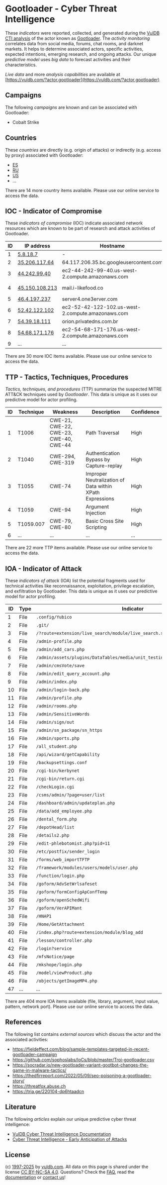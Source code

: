 # Gootloader - Cyber Threat Intelligence

These _indicators_ were reported, collected, and generated during the [VulDB CTI analysis](https://vuldb.com/?kb.cti) of the actor known as [Gootloader](https://vuldb.com/?actor.gootloader). The _activity monitoring_ correlates data from social media, forums, chat rooms, and darknet markets. It helps to determine associated actors, specific activities, expected intentions, emerging research, and ongoing attacks. Our unique _predictive model_ uses _big data_ to forecast activities and their characteristics.

_Live data_ and more _analysis capabilities_ are available at [https://vuldb.com/?actor.gootloader](https://vuldb.com/?actor.gootloader)

## Campaigns

The following _campaigns_ are known and can be associated with Gootloader:

* Cobalt Strike

## Countries

These _countries_ are directly (e.g. origin of attacks) or indirectly (e.g. access by proxy) associated with Gootloader:

* [ES](https://vuldb.com/?country.es)
* [RU](https://vuldb.com/?country.ru)
* [US](https://vuldb.com/?country.us)
* ...

There are 14 more country items available. Please use our online service to access the data.

## IOC - Indicator of Compromise

These _indicators of compromise_ (IOC) indicate associated network resources which are known to be part of research and attack activities of Gootloader.

ID | IP address | Hostname | Campaign | Confidence
-- | ---------- | -------- | -------- | ----------
1 | [5.8.18.7](https://vuldb.com/?ip.5.8.18.7) | - | - | High
2 | [35.206.117.64](https://vuldb.com/?ip.35.206.117.64) | 64.117.206.35.bc.googleusercontent.com | - | Medium
3 | [44.242.99.40](https://vuldb.com/?ip.44.242.99.40) | ec2-44-242-99-40.us-west-2.compute.amazonaws.com | - | Medium
4 | [45.150.108.213](https://vuldb.com/?ip.45.150.108.213) | mail.i-likefood.co | Cobalt Strike | High
5 | [46.4.197.237](https://vuldb.com/?ip.46.4.197.237) | server4.one3erver.com | - | High
6 | [52.42.122.102](https://vuldb.com/?ip.52.42.122.102) | ec2-52-42-122-102.us-west-2.compute.amazonaws.com | - | Medium
7 | [54.39.18.111](https://vuldb.com/?ip.54.39.18.111) | orion.privatedns.com.br | - | High
8 | [54.68.171.176](https://vuldb.com/?ip.54.68.171.176) | ec2-54-68-171-176.us-west-2.compute.amazonaws.com | - | Medium
9 | ... | ... | ... | ...

There are 30 more IOC items available. Please use our online service to access the data.

## TTP - Tactics, Techniques, Procedures

_Tactics, techniques, and procedures_ (TTP) summarize the suspected MITRE ATT&CK techniques used by _Gootloader_. This data is unique as it uses our predictive model for actor profiling.

ID | Technique | Weakness | Description | Confidence
-- | --------- | -------- | ----------- | ----------
1 | T1006 | CWE-21, CWE-22, CWE-23, CWE-40, CWE-44 | Path Traversal | High
2 | T1040 | CWE-294, CWE-319 | Authentication Bypass by Capture-replay | High
3 | T1055 | CWE-74 | Improper Neutralization of Data within XPath Expressions | High
4 | T1059 | CWE-94 | Argument Injection | High
5 | T1059.007 | CWE-79, CWE-80 | Basic Cross Site Scripting | High
6 | ... | ... | ... | ...

There are 22 more TTP items available. Please use our online service to access the data.

## IOA - Indicator of Attack

These _indicators of attack_ (IOA) list the potential fragments used for technical activities like reconnaissance, exploitation, privilege escalation, and exfiltration by Gootloader. This data is unique as it uses our predictive model for actor profiling.

ID | Type | Indicator | Confidence
-- | ---- | --------- | ----------
1 | File | `.config/Yubico` | High
2 | File | `.git/` | Low
3 | File | `/?route=extension/live_search/module/live_search.searchresults` | High
4 | File | `/admin-profile.php` | High
5 | File | `/admin/add_cars.php` | High
6 | File | `/admin/assets/plugins/DataTables/media/unit_testing/templates/two_tables.php` | High
7 | File | `/admin/cmsVote/save` | High
8 | File | `/admin/edit_query_account.php` | High
9 | File | `/admin/index.php` | High
10 | File | `/admin/login-back.php` | High
11 | File | `/admin/profile.php` | High
12 | File | `/admin/rooms.php` | High
13 | File | `/admin/SensitiveWords` | High
14 | File | `/admin/sign/out` | High
15 | File | `/admin/sn_package/sn_https` | High
16 | File | `/Admin/sports.php` | High
17 | File | `/all_student.php` | High
18 | File | `/api/wizard/getCapability` | High
19 | File | `/backupsettings.conf` | High
20 | File | `/cgi-bin/kerbynet` | High
21 | File | `/cgi-bin/return.cgi` | High
22 | File | `/checkLogin.cgi` | High
23 | File | `/csms/admin/?page=user/list` | High
24 | File | `/dashboard/admin/updateplan.php` | High
25 | File | `/data/add_employee.php` | High
26 | File | `/dental_form.php` | High
27 | File | `/depotHead/list` | High
28 | File | `/details2.php` | High
29 | File | `/edit-phlebotomist.php?pid=11` | High
30 | File | `/etc/postfix/sender_login` | High
31 | File | `/forms/web_importTFTP` | High
32 | File | `/framework/modules/users/models/user.php` | High
33 | File | `/function/login.php` | High
34 | File | `/goform/AdvSetWrlsafeset` | High
35 | File | `/goform/formConfigApConfTemp` | High
36 | File | `/goform/openSchedWifi` | High
37 | File | `/goform/VerAPIMant` | High
38 | File | `/HNAP1` | Low
39 | File | `/Home/GetAttachment` | High
40 | File | `/index.php?route=extension/module/blog_add` | High
41 | File | `/lesson/controller.php` | High
42 | File | `/login?service` | High
43 | File | `/mfsNotice/page` | High
44 | File | `/mkshope/login.php` | High
45 | File | `/model/viewProduct.php` | High
46 | File | `/objects/getImageMP4.php` | High
47 | ... | ... | ...

There are 404 more IOA items available (file, library, argument, input value, pattern, network port). Please use our online service to access the data.

## References

The following list contains _external sources_ which discuss the actor and the associated activities:

* https://fieldeffect.com/blog/sample-templates-targeted-in-recent-gootloader-campaign
* https://github.com/sophoslabs/IoCs/blob/master/Troj-gootloader.csv
* https://socradar.io/new-gootloader-variant-gootbot-changes-the-game-in-malware-tactics/
* https://thedfirreport.com/2022/05/09/seo-poisoning-a-gootloader-story/
* https://threatfox.abuse.ch
* https://tria.ge/220104-dp6htaadcn

## Literature

The following _articles_ explain our unique predictive cyber threat intelligence:

* [VulDB Cyber Threat Intelligence Documentation](https://vuldb.com/?kb.cti)
* [Cyber Threat Intelligence - Early Anticipation of Attacks](https://www.scip.ch/en/?labs.20201022)

## License

(c) [1997-2025](https://vuldb.com/?kb.changelog) by [vuldb.com](https://vuldb.com/?kb.about). All data on this page is shared under the license [CC BY-NC-SA 4.0](https://creativecommons.org/licenses/by-nc-sa/4.0/). Questions? Check the [FAQ](https://vuldb.com/?kb.faq), read the [documentation](https://vuldb.com/?kb) or [contact us](https://vuldb.com/?contact)!
